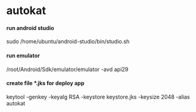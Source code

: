 # autokat

#### run android studio
sudo /home/ubuntu/android-studio/bin/studio.sh

#### run emulator
/root/Android/Sdk/emulator/emulator -avd api29

#### create file *.jks for deploy app
keytool -genkey -keyalg RSA -keystore keystore.jks -keysize 2048 -alias autokat